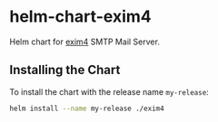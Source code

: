 # helm-chart-exim4

Helm chart for [exim4](https://www.exim.org/) SMTP Mail Server.

## Installing the Chart

To install the chart with the release name `my-release`:

```bash
helm install --name my-release ./exim4
```
